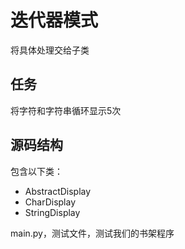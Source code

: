 # 迭代器模式

将具体处理交给子类

## 任务

将字符和字符串循环显示5次

## 源码结构

包含以下类：
- AbstractDisplay
- CharDisplay
- StringDisplay

main.py，测试文件，测试我们的书架程序